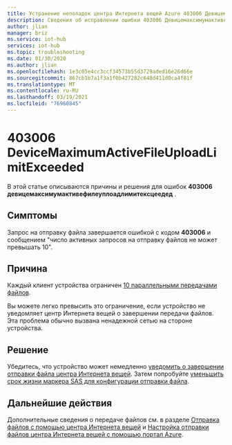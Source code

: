 ```yaml
---
title: Устранение неполадок центра Интернета вещей Azure 403006 Девицемаксимумактивефилеуплоадлимитексцеедед
description: Сведения об исправлении ошибки 403006 Девицемаксимумактивефилеуплоадлимитексцеедед
author: jlian
manager: briz
ms.service: iot-hub
services: iot-hub
ms.topic: troubleshooting
ms.date: 01/30/2020
ms.author: jlian
ms.openlocfilehash: 1e3c05e4cc3ccf34573b55d3729aded16e26d66e
ms.sourcegitcommit: 867cb1b7a1f3a1f0b427282c648d411d0ca4f81f
ms.translationtype: MT
ms.contentlocale: ru-RU
ms.lasthandoff: 03/19/2021
ms.locfileid: "76960845"
---
```

# <a name="403006-devicemaximumactivefileuploadlimitexceeded"></a>403006 DeviceMaximumActiveFileUploadLimitExceeded

В этой статье описываются причины и решения для ошибок **403006 девицемаксимумактивефилеуплоадлимитексцеедед** .

## <a name="symptoms"></a>Симптомы

Запрос на отправку файла завершается ошибкой с кодом **403006** и сообщением "число активных запросов на отправку файлов не может превышать 10".

## <a name="cause"></a>Причина

Каждый клиент устройства ограничен [10 параллельными передачами файлов](./iot-hub-devguide-quotas-throttling.md#other-limits). 

Вы можете легко превысить это ограничение, если устройство не уведомляет центр Интернета вещей о завершении передачи файлов. Эта проблема обычно вызвана ненадежной сетью на стороне устройства.

## <a name="solution"></a>Решение

Убедитесь, что устройство может немедленно [уведомить о завершении отправки файла центра Интернета вещей](./iot-hub-devguide-file-upload.md#notify-iot-hub-of-a-completed-file-upload). Затем попробуйте [уменьшить срок жизни маркера SAS для конфигурации отправки файла](iot-hub-configure-file-upload.md).

## <a name="next-steps"></a>Дальнейшие действия

Дополнительные сведения о передаче файлов см. в разделе [Отправка файлов с помощью центра Интернета вещей](./iot-hub-devguide-file-upload.md) и [Настройка отправки файлов центра Интернета вещей с помощью портал Azure](./iot-hub-configure-file-upload.md).